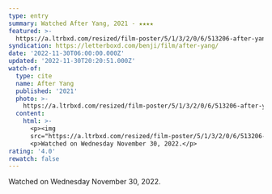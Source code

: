```yaml
---
type: entry
summary: Watched After Yang, 2021 - ★★★★
featured: >-
  https://a.ltrbxd.com/resized/film-poster/5/1/3/2/0/6/513206-after-yang-0-600-0-900-crop.jpg?v=a7b081cba8
syndication: https://letterboxd.com/benji/film/after-yang/
date: '2022-11-30T06:00:00.000Z'
updated: '2022-11-30T20:20:51.000Z'
watch-of:
  type: cite
  name: After Yang
  published: '2021'
  photo: >-
    https://a.ltrbxd.com/resized/film-poster/5/1/3/2/0/6/513206-after-yang-0-600-0-900-crop.jpg?v=a7b081cba8
  content:
    html: >-
      <p><img
      src="https://a.ltrbxd.com/resized/film-poster/5/1/3/2/0/6/513206-after-yang-0-600-0-900-crop.jpg?v=a7b081cba8"/></p>
      <p>Watched on Wednesday November 30, 2022.</p>
rating: '4.0'
rewatch: false
---
```

Watched on Wednesday November 30, 2022.

